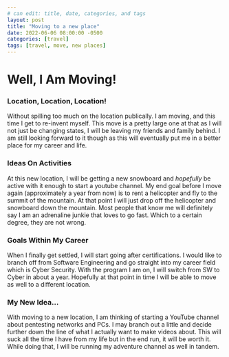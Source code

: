 ```yaml
---
# can edit: title, date, categories, and tags
layout: post
title: "Moving to a new place"
date: 2022-06-06 08:00:00 -0500
categories: [travel]
tags: [travel, move, new places]
---
```


# Well, I Am Moving!

### Location, Location, Location!
Without spilling too much on the location publically. I am moving, and this time I get to re-invent myself. This move is a pretty large one at that as I will not just be changing states, I will be leaving my friends and family behind. I am still looking forward to it though as this will eventually put me in a better place for my career and life.

### Ideas On Activities
At this new location, I will be getting a new snowboard and _hopefully_ be active with it enough to start a youtube channel. My end goal before I move again (approximately a year from now) is to rent a helicopter and fly to the summit of the mountain. At that point I will just drop off the helicopter and snowboard down the mountain. Most people that know me will definitely say I am an adrenaline junkie that loves to go fast. Which to a certain degree, they are not wrong. 

### Goals Within My Career
When I finally get settled, I will start going after certifications. I would like to branch off from Software Engineering and go straight into my career field which is Cyber Security. With the program I am on, I will switch from SW to Cyber in about a year. Hopefully at that point in time I will be able to move as well to a different location. 

### My New Idea...
With moving to a new location, I am thinking of starting a YouTube channel about pentesting networks and PCs. I may branch out a little and decide further down the line of what I actually want to make videos about. This will suck all the time I have from my life but in the end run, it will be worth it. While doing that, I will be running my adventure channel as well in tandem. 
